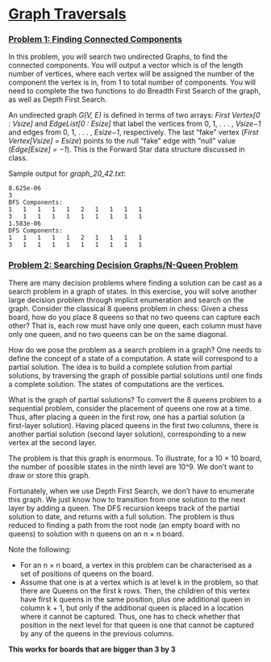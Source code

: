 # <ins>Graph Traversals</ins>
### <ins>Problem 1: Finding Connected Components</ins>
In this problem, you will search two undirected Graphs, to find the connected components. You will output a vector which is of the length number of vertices, where each vertex will be assigned the number of the component the vertex is in, from 1 to total number of components. You will need to complete the two functions to do Breadth First Search of the graph, as well as Depth First Search.

An undirected graph *G(V, E)* is defined in terms of two arrays: *First Vertex[0 : Vsize]* and *EdgeList[0 : Esize]* that label the vertices from 0, 1, . . . , *Vsize−1* and edges from 0, 1, . . . , *Esize−1*, respectively. The last “fake” vertex (*First Vertex[Vsize] = Esize*) points to the null “fake” edge with ”null” value (*Edge[Esize] = −1*). This is the Forward Star data structure discussed in class.

Sample output for *graph_20_42.txt*:

    8.625e-06
    3
    BFS Components: 
    1	1	1	1	1	2	1	1	1	1	
    3	1	1	1	1	1	1	1	1	1	
    1.583e-06
    DFS Components: 
    1	1	1	1	1	2	1	1	1	1	
    3	1	1	1	1	1	1	1	1	1       


### <ins>Problem 2: Searching Decision Graphs/N-Queen Problem</ins>
There are many decision problems where finding a solution can be cast as a search problem in a graph of states. In this exercise, you will solve another large decision problem through implicit enumeration and search on the graph. Consider the classical 8 queens problem in chess: Given a chess board, how do you place 8 queens so that no two queens can capture each other? That is, each row must have only one queen, each column must have only one queen, and no two queens can be on the same diagonal.

How do we pose the problem as a search problem in a graph? One needs to define the concept of a state of a computation. A state will correspond to a partial solution. The idea is to build a complete solution from partial solutions, by traversing the graph of possible partial solutions until one finds a complete solution. The states of computations are the vertices.

What is the graph of partial solutions? To convert the 8 queens problem to a sequential problem, consider the placement of queens one row at a time. Thus, after placing a queen in the first row, one has a partial solution (a first-layer solution). Having placed queens in the first two columns, there is another partial solution (second layer solution), corresponding to a new vertex at the second layer.

The problem is that this graph is enormous. To illustrate, for a 10 × 10 board, the number of possible states in the ninth level are 10^9. We don’t want to draw or store this graph.

Fortunately, when we use Depth First Search, we don’t have to enumerate this graph. We just know how to transition from one solution to the next layer by adding a queen. The DFS recursion keeps track of the partial solution to date, and returns with a full solution. The problem is thus reduced to finding a path from the root node (an empty board with no queens) to solution with n queens on an n × n board.

Note the following:
* For an n × n board, a vertex in this problem can be characterised as a set of positions of queens on the board.
* Assume that one is at a vertex which is at level k in the problem, so that there are Queens on the first k rows. Then, the children of this vertex have first k queens in the same position, plus one additional queen in column k + 1, but only if the additional queen is placed in a location where it cannot be captured. Thus, one has to check whether that position in the next level for that queen is one that cannot be captured by any of the queens in the previous columns.

__This works for boards that are bigger than 3 by 3__
